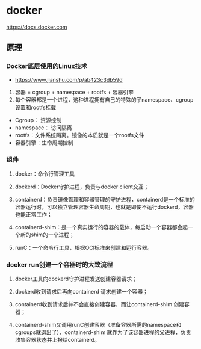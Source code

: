 # docker
https://docs.docker.com
## 原理
### Docker底层使用的Linux技术
- https://www.jianshu.com/p/ab423c3db59d
1. 容器 = cgroup + namespace + rootfs + 容器引擎
2. 每个容器都是一个进程，这种进程拥有自己的特殊的子namespace、cgroup设置和rootfs挂载
  - Cgroup： 资源控制
  - namespace： 访问隔离
  - rootfs：文件系统隔离。镜像的本质就是一个rootfs文件
  - 容器引擎：生命周期控制

### 组件
1. docker：命令行管理工具

2. dockerd：Docker守护进程，负责与docker client交互；

3. containerd：负责镜像管理和容器管理的守护进程，containerd是一个标准的容器运行时，可以独立管理容器生命周期，也就是即使不运行dockerd，容器也能正常工作；

4. containerd-shim：是一个真实运行的容器的载体，每启动一个容器都会起一个新的shim的一个进程；

5. runC：一个命令行工具，根据OCI标准来创建和运行容器。

### docker run创建一个容器时的大致流程
1. docker工具向dockerd守护进程发送创建容器请求；

2. dockerd收到请求后再向containerd 请求创建一个容器；

3. containerd收到请求后并不会直接创建容器，而让containerd-shim 创建容器；

4. containerd-shim又调用runC创建容器（准备容器所需的namespace和cgroups就退出了），containerd-shim 就作为了该容器进程的父进程，负责收集容器状态并上报给containerd。